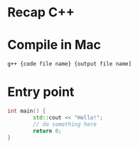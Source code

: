 # Recap C++

# Compile in Mac
`g++ {code file name} {output file name]`

# Entry point
``` cpp
int main() {
		std::cout << "Hello!";
		// do something here
		return 0;
}
```
